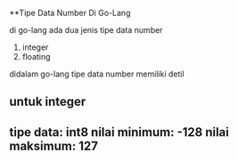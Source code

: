 **Tipe Data Number Di Go-Lang

di go-lang ada dua jenis tipe data number
1. integer
2. floating

didalam go-lang tipe data number memiliki detil

untuk integer
---
tipe data: int8
nilai minimum: -128
nilai maksimum: 127
---
